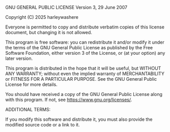 GNU GENERAL PUBLIC LICENSE Version 3, 29 June 2007

Copyright (C) 2025 harleywashere

Everyone is permitted to copy and distribute verbatim copies of this license document, but changing it is not allowed.

This program is free software: you can redistribute it and/or modify it under the terms of the GNU General Public License as published by the Free Software Foundation, either version 3 of the License, or (at your option) any later version.

This program is distributed in the hope that it will be useful, but WITHOUT ANY WARRANTY; without even the implied warranty of MERCHANTABILITY or FITNESS FOR A PARTICULAR PURPOSE. See the GNU General Public License for more details.

You should have received a copy of the GNU General Public License along with this program. If not, see https://www.gnu.org/licenses/.

ADDITIONAL TERMS:

If you modify this software and distribute it, you must also provide the modified source code or a link to it.
